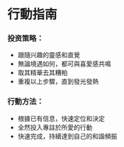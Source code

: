 # 行動指南  

### 投资策略：  
- 跟隨兴趣的靈感和直覺  
- 無論境遇如何，都可與喜愛感共鳴  
- 取其精華去其糟粕  
- 重複以上步驟，直到發光發熱  
### 行動方法：  
- 根據已有信息，快速定位和決定  
- 全然投入專註於所愛的行動  
- 快速完成，持續達到自己的和諧頻振  
